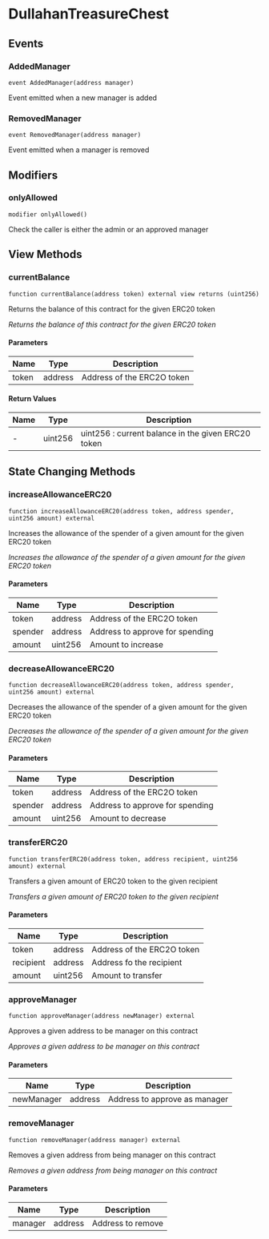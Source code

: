 # DullahanTreasureChest

## Events

### AddedManager

```solidity
event AddedManager(address manager)
```

Event emitted when a new manager is added

### RemovedManager

```solidity
event RemovedManager(address manager)
```

Event emitted when a manager is removed

## Modifiers

### onlyAllowed

```solidity
modifier onlyAllowed()
```

Check the caller is either the admin or an approved manager

## View Methods

### currentBalance

```solidity
function currentBalance(address token) external view returns (uint256)
```

Returns the balance of this contract for the given ERC20 token

_Returns the balance of this contract for the given ERC20 token_

#### Parameters

| Name | Type | Description |
| ---- | ---- | ----------- |
| token | address | Address of the ERC2O token |

#### Return Values

| Name | Type | Description |
| ---- | ---- | ----------- |
| - | uint256 | uint256 : current balance in the given ERC20 token |

## State Changing Methods

### increaseAllowanceERC20

```solidity
function increaseAllowanceERC20(address token, address spender, uint256 amount) external
```

Increases the allowance of the spender of a given amount for the given ERC20 token

_Increases the allowance of the spender of a given amount for the given ERC20 token_

#### Parameters

| Name | Type | Description |
| ---- | ---- | ----------- |
| token | address | Address of the ERC2O token |
| spender | address | Address to approve for spending |
| amount | uint256 | Amount to increase |

### decreaseAllowanceERC20

```solidity
function decreaseAllowanceERC20(address token, address spender, uint256 amount) external
```

Decreases the allowance of the spender of a given amount for the given ERC20 token

_Decreases the allowance of the spender of a given amount for the given ERC20 token_

#### Parameters

| Name | Type | Description |
| ---- | ---- | ----------- |
| token | address | Address of the ERC2O token |
| spender | address | Address to approve for spending |
| amount | uint256 | Amount to decrease |

### transferERC20

```solidity
function transferERC20(address token, address recipient, uint256 amount) external
```

Transfers a given amount of ERC20 token to the given recipient

_Transfers a given amount of ERC20 token to the given recipient_

#### Parameters

| Name | Type | Description |
| ---- | ---- | ----------- |
| token | address | Address of the ERC2O token |
| recipient | address | Address fo the recipient |
| amount | uint256 | Amount to transfer |

### approveManager

```solidity
function approveManager(address newManager) external
```

Approves a given address to be manager on this contract

_Approves a given address to be manager on this contract_

#### Parameters

| Name | Type | Description |
| ---- | ---- | ----------- |
| newManager | address | Address to approve as manager |

### removeManager

```solidity
function removeManager(address manager) external
```

Removes a given address from being manager on this contract

_Removes a given address from being manager on this contract_

#### Parameters

| Name | Type | Description |
| ---- | ---- | ----------- |
| manager | address | Address to remove |

